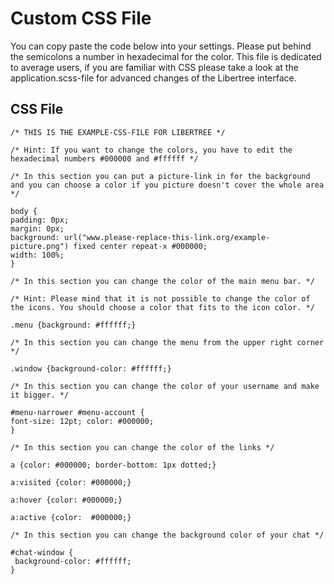 # Custom CSS File
You can copy paste the code below into your settings. Please put behind the semicolons a number in hexadecimal for the color. This file is dedicated to average users, if you are familiar with CSS please take a look at the application.scss-file for advanced changes of the Libertree interface.

## CSS File

~~~
/* THIS IS THE EXAMPLE-CSS-FILE FOR LIBERTREE */

/* Hint: If you want to change the colors, you have to edit the hexadecimal numbers #000000 and #ffffff */

/* In this section you can put a picture-link in for the background and you can choose a color if you picture doesn't cover the whole area */

body {
padding: 0px;
margin: 0px;
background: url("www.please-replace-this-link.org/example-picture.png") fixed center repeat-x #000000;
width: 100%;
}

/* In this section you can change the color of the main menu bar. */

/* Hint: Please mind that it is not possible to change the color of the icons. You should choose a color that fits to the icon color. */

.menu {background: #ffffff;}

/* In this section you can change the menu from the upper right corner */

.window {background-color: #ffffff;}

/* In this section you can change the color of your username and make it bigger. */

#menu-narrower #menu-account {
font-size: 12pt; color: #000000;
}

/* In this section you can change the color of the links */

a {color: #000000; border-bottom: 1px dotted;}

a:visited {color: #000000;}

a:hover {color: #000000;}

a:active {color:  #000000;}

/* In this section you can change the background color of your chat */

#chat-window {
 background-color: #ffffff;
}
~~~
